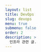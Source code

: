 ```yaml
---
layout: list
title: DevOps
slug: devops
menu: true
submenu: false
order: 2
description: >
  인프라 관련 글.  
---
```


